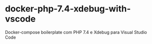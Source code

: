 # docker-php-7.4-xdebug-with-vscode
Docker-compose boilerplate com PHP 7.4 e Xdebug para Visual Studio Code
